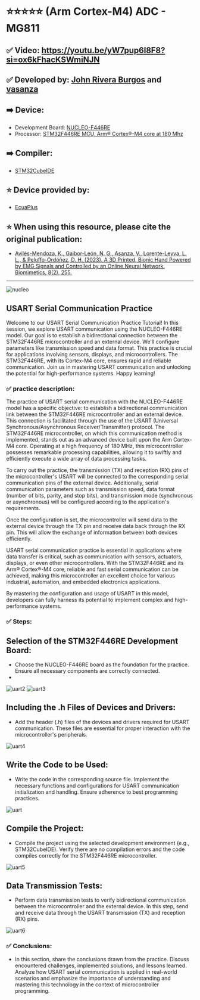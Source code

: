 # ⭐⭐⭐⭐⭐ (Arm Cortex-M4) ADC - MG811

## ✅ Video: https://youtu.be/yW7pup6l8F8?si=ox6kFhacKSWmiNJN
## ✅ Developed by: [John Rivera Burgos](https://www.linkedin.com/in/john-rivera-burgos-bb703079/) and [vasanza](https://vasanza.blogspot.com/p/about-me.html)

## ➡️ Device:
- Development Board: [NUCLEO-F446RE](https://www.st.com/en/evaluation-tools/nucleo-f446re.html)
- Processor: [STM32F446RE MCU, Arm® Cortex®-M4 core at 180 Mhz](https://www.st.com/en/microcontrollers-microprocessors/stm32f446re.html)

## ➡️ Compiler:
- [STM32CubeIDE](https://www.st.com/en/development-tools/stm32cubeide.html)

## ⭐ Device provided by:
- [EcuaPlus](https://www.facebook.com/Ecuapluss/?locale=es_LA)

## ⭐ When using this resource, please cite the original publication:
- [Avilés-Mendoza, K., Gaibor-León, N. G., Asanza, V., Lorente-Leyva, L. L., & Peluffo-Ordóñez, D. H. (2023). A 3D Printed, Bionic Hand Powered by EMG Signals and Controlled by an Online Neural Network. Biomimetics, 8(2), 255.](https://www.mdpi.com/2313-7673/8/2/255)
---

![nucleo](https://github.com/vasanza/STM32/assets/12642226/d1d58c13-dedf-4f7f-9a4d-3b7176690220)

## USART Serial Communication Practice
Welcome to our USART Serial Communication Practice Tutorial! In this session, we explore USART communication using the NUCLEO-F446RE model. Our goal is to establish a bidirectional connection between the STM32F446RE microcontroller and an external device. We'll configure parameters like transmission speed and data format. This practice is crucial for applications involving sensors, displays, and microcontrollers. The STM32F446RE, with its Cortex-M4 core, ensures rapid and reliable communication. Join us in mastering USART communication and unlocking the potential for high-performance systems. Happy learning!

### ✅ practice description:
The practice of USART serial communication with the NUCLEO-F446RE model has a specific objective: to establish a bidirectional communication link between the STM32F446RE microcontroller and an external device. This connection is facilitated through the use of the USART (Universal Synchronous/Asynchronous Receiver/Transmitter) protocol. The STM32F446RE microcontroller, on which this communication method is implemented, stands out as an advanced device built upon the Arm Cortex-M4 core. Operating at a high frequency of 180 MHz, this microcontroller possesses remarkable processing capabilities, allowing it to swiftly and efficiently execute a wide array of data processing tasks.

To carry out the practice, the transmission (TX) and reception (RX) pins of the microcontroller's USART will be connected to the corresponding serial communication pins of the external device. Additionally, serial communication parameters such as transmission speed, data format (number of bits, parity, and stop bits), and transmission mode (synchronous or asynchronous) will be configured according to the application's requirements.

Once the configuration is set, the microcontroller will send data to the external device through the TX pin and receive data back through the RX pin. This will allow the exchange of information between both devices efficiently.

USART serial communication practice is essential in applications where data transfer is critical, such as communication with sensors, actuators, displays, or even other microcontrollers. With the STM32F446RE and its Arm® Cortex®-M4 core, reliable and fast serial communication can be achieved, making this microcontroller an excellent choice for various industrial, automation, and embedded electronics applications.

By mastering the configuration and usage of USART in this model, developers can fully harness its potential to implement complex and high-performance systems.

### ✅ Steps:
## Selection of the STM32F446RE Development Board:
- Choose the NUCLEO-F446RE board as the foundation for the practice. Ensure all necessary components are correctly connected.
- 
![uart2](https://github.com/vasanza/STM32/assets/12642226/e1780153-6cae-4052-9bd4-7303efe4d19a)
![uart3](https://github.com/vasanza/STM32/assets/12642226/7884bf80-70e2-4a80-9320-936fa2ab9de8)

## Including the .h Files of Devices and Drivers:
- Add the header (.h) files of the devices and drivers required for USART communication. These files are essential for proper interaction with the microcontroller's peripherals.

![uart4](https://github.com/vasanza/STM32/assets/12642226/61b44ee5-37c9-46fd-9eb7-1eba41dea17b)

## Write the Code to be Used:
- Write the code in the corresponding source file. Implement the necessary functions and configurations for USART communication initialization and handling. Ensure adherence to best programming practices.

![uart](https://github.com/vasanza/STM32/assets/12642226/d03c0476-546a-4f85-8dc6-1f015bf0130c)

## Compile the Project:
- Compile the project using the selected development environment (e.g., STM32CubeIDE). Verify there are no compilation errors and the code compiles correctly for the STM32F446RE microcontroller.

![uart5](https://github.com/vasanza/STM32/assets/12642226/d5026045-6802-4261-adee-c62b8f50cf1e)

## Data Transmission Tests:
- Perform data transmission tests to verify bidirectional communication between the microcontroller and the external device. In this step, send and receive data through the USART transmission (TX) and reception (RX) pins.

![uart6](https://github.com/vasanza/STM32/assets/12642226/dd3a4f6c-4212-45d1-84b7-67b4cf61ac5b)

### ✅ Conclusions:
- In this section, share the conclusions drawn from the practice. Discuss encountered challenges, implemented solutions, and lessons learned. Analyze how USART serial communication is applied in real-world scenarios and emphasize the importance of understanding and mastering this technology in the context of microcontroller programming.
  
